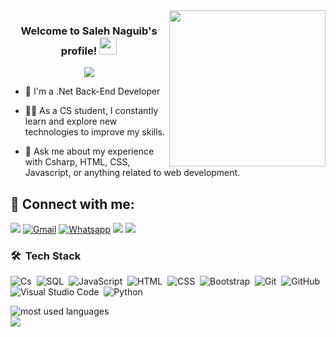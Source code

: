 
<img width="250" align="right" src="https://c.tenor.com/_DOBjnGspYAAAAAM/code-coding.gif">

<h3 align="center">
  Welcome to Saleh Naguib's profile!
  <img src="https://media.giphy.com/media/hvRJCLFzcasrR4ia7z/giphy.gif" width="28">
</h3>

<!-- Typing SVG by DenverCoder1 - https://github.com/DenverCoder1/readme-typing-svg -->
<p align="center">
  <a href="https://github.com/DenverCoder1/readme-typing-svg"><img src="https://readme-typing-svg.herokuapp.com/?lines=.Net%20Back-End%20Web%20Developer;Always%20learning%20new%20things&font=Fira%20Code&center=true&width=440&height=45&color=00DF67&vCenter=true&size=22"></a>
</p>  

- 🏢 I'm a .Net Back-End Developer
- 👨‍💻 As a CS student, I constantly learn and explore new technologies to improve my skills.
- 💬 Ask me about my experience with Csharp, HTML, CSS, Javascript, or anything related to web development.

  </div>
## 💌 Connect with me:
<a href="https://www.linkedin.com/in/saleh-naguib-3545b3246" target="_blank"><img src="https://img.shields.io/badge/-Saleh%20Naguib-0077B5?style=for-the-badge&logo=Linkedin&logoColor=white"/></a>
[![Gmail](https://img.shields.io/badge/Gmail-D14836?style=for-the-badge&logo=gmail&logoColor=white&link=mailto:salehna134@gmail.com)](mailto:salehna134@gmail.com)
[![Whatsapp](https://img.shields.io/badge/-Whatsapp-075e54?style=for-the-badge&logo=Whatsapp&logoColor=white)](https://api.whatsapp.com/send?phone=201015644976)
<a href="https://t.me/SalehNaguib" target="_blank"><img src="https://img.shields.io/badge/-Saleh%20Naguib-0077B5?style=for-the-badge&logo=Telegram&logoColor=white"/></a>
<a href="https://www.facebook.com/saleh.mohmed.5201" target="_blank"><img src="https://img.shields.io/badge/-Saleh%20Naguib-0077B5?style=for-the-badge&logo=Facebook&logoColor=white"/></a>

### 🛠 &nbsp;Tech Stack
![Cs](https://img.shields.io/badge/-C%20sharp%20-05122A?style=flat&logo=dot-net)&nbsp;
![SQL](https://img.shields.io/badge/-SQL-05122A?style=flat&logo=node.js&logoColor=339933)&nbsp;
![JavaScript](https://img.shields.io/badge/-JavaScript-05122A?style=flat&logo=javascript)&nbsp;
![HTML](https://img.shields.io/badge/-HTML-05122A?style=flat&logo=HTML5)&nbsp;
![CSS](https://img.shields.io/badge/-CSS-05122A?style=flat&logo=CSS3&logoColor=1572B6)&nbsp;
![Bootstrap](https://img.shields.io/badge/-Bootstrap-05122A?style=flat&logo=bootstrap&logoColor=563D7C)&nbsp;
![Git](https://img.shields.io/badge/-Git-05122A?style=flat&logo=git)&nbsp;
![GitHub](https://img.shields.io/badge/-GitHub-05122A?style=flat&logo=github)&nbsp;
![Visual Studio Code](https://img.shields.io/badge/-Visual%20Studio%20Code-05122A?style=flat&logo=visual-studio-code&logoColor=007ACC)&nbsp;
![Python](https://img.shields.io/badge/-Python%20-05122A?style=flat&logo=python)&nbsp;




<img align="left" src="https://github-readme-stats.vercel.app/api/top-langs?username=SalehNaguib&show_icons=true&locale=en&layout=compact&theme=radical" alt="most used languages" />
<br>
<a href="https://komarev.com/ghpvc/?username=SalehNaguib&style=for-the-badge">
    <img src="https://komarev.com/ghpvc/?username=SalehNaguib&style=for-the-badge">
</a>
